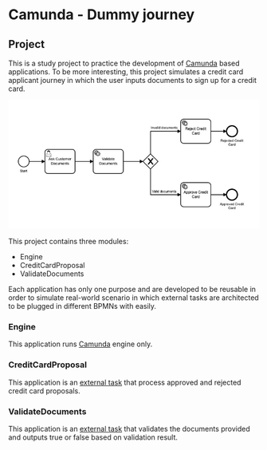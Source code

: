 # Camunda - Dummy journey

## Project
This is a study project to practice the development of [Camunda](https://docs.camunda.org/manual/latest/) based applications.
To be more interesting, this project simulates a credit card applicant journey in which the user inputs documents to sign up for a credit card.

![](./docs/credit_card_bpmn.jpeg)

This project contains three modules:
- Engine
- CreditCardProposal
- ValidateDocuments

Each application has only one purpose and are developed to be reusable in order to simulate real-world scenario
in which external tasks are architected to be plugged in different BPMNs with easily.

### Engine
This application runs [Camunda](https://docs.camunda.org/manual/latest/) engine only.

### CreditCardProposal
This application is an [external task](https://docs.camunda.org/manual/latest/user-guide/process-engine/external-tasks/) that process approved and rejected credit card proposals.

### ValidateDocuments
This application is an [external task](https://docs.camunda.org/manual/latest/user-guide/process-engine/external-tasks/) that validates the documents provided and outputs true or false based on validation result.

